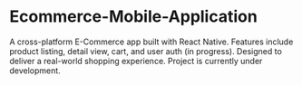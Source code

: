 # Ecommerce-Mobile-Application
A cross-platform E-Commerce app built with React Native. Features include product listing, detail view, cart, and user auth (in progress). Designed to deliver a real-world shopping experience. Project is currently under development.
